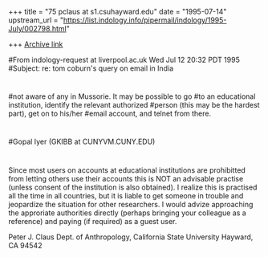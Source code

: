 +++
title = "75 pclaus at s1.csuhayward.edu"
date = "1995-07-14"
upstream_url = "https://list.indology.info/pipermail/indology/1995-July/002798.html"

+++
[Archive link](https://list.indology.info/pipermail/indology/1995-July/002798.html)

#From indology-request at liverpool.ac.uk Wed Jul 12 20:32 PDT 1995
#Subject: re: tom coburn's query on email in India
#
#not aware of any in Mussorie.  It may be possible to go
#to an educational institution, identify the relevant authorized
#person (this may be the hardest part), get on to his/her
#email account, and telnet from there.
#
#Gopal Iyer  (GKIBB at CUNYVM.CUNY.EDU)
# 
#
Since most users on accounts at educational institutions are prohibitted
from letting others use their accounts this is NOT an advisable
practise (unless consent of the institution is also obtained). I realize
this is practised all the time in all countries, but it is liable to get
someone in trouble and jeopardize the situation for other researchers. I
would advize approaching the approriate authorities directly (perhaps
bringing your colleague as a reference) and paying (if required) as a
guest user.



Peter J. Claus
Dept. of Anthropology, California State University Hayward, CA   94542






